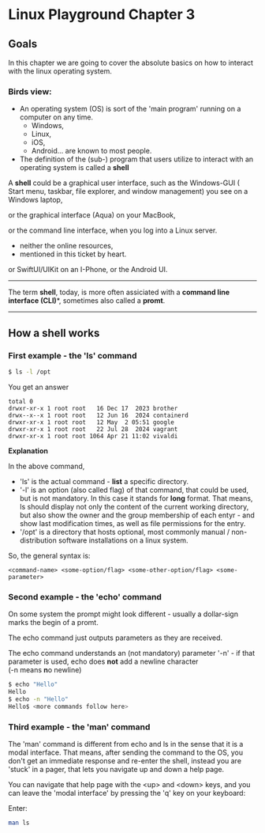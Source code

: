 # Linux Playground Chapter 3

## Goals

In this chapter we are going to cover the absolute basics on how to interact with the linux operating system.

### Birds view:

- An operating system (OS) is sort of the 'main program' running on a computer on any time.
    - Windows,
    - Linux,
    - iOS,
    - Android... are known to most people.
- The definition of the (sub-) program that users utilize to interact with an operating system is called a **shell**

A **shell** could be a graphical user interface, such as the Windows-GUI ( Start menu, taskbar, file explorer, and window management) you see on a Windows laptop,

or the graphical interface (Aqua) on your MacBook,

or the command line interface, when you log into a Linux server.
- neither the online resources,
- mentioned in this ticket by heart.

or SwiftUI/UIKit on an I-Phone, or the Android UI.

---

The term **shell**, today, is more often assiciated with a **command line
interface (CLI)***, sometimes also called a **promt**.

---

## How a **shell** works

### First example - the 'ls' command

```bash
$ ls -l /opt
```

You get an answer

```text
total 0
drwxr-xr-x 1 root root   16 Dec 17  2023 brother
drwx--x--x 1 root root   12 Jun 16  2024 containerd
drwxr-xr-x 1 root root   12 May  2 05:51 google
drwxr-xr-x 1 root root   22 Jul 28  2024 vagrant
drwxr-xr-x 1 root root 1064 Apr 21 11:02 vivaldi
```

**Explanation**

In the above command,

- 'ls' is the actual command - **list** a specific directory.
- '-l' is an option (also called flag) of that command, that could be used, but is not mandatory. In this case it stands for
  **long** format. That means, ls should display not only the content of
  the current working directory, but also show the owner and the group
  membership of each entyr - and show last modification times, as
  well as file permissions for the entry.
- '/opt' is a directory that hosts optional, most commonly manual / non-distribution software installations on a linux system.

So, the general syntax is:

```
<command-name> <some-option/flag> <some-other-option/flag> <some-parameter>
```

### Second example - the 'echo' command

On some system the prompt might look different - usually a dollar-sign
marks the begin of a promt.

The echo command just outputs parameters as they are received.

The echo command understands an (not mandatory) parameter '-n' - if that
parameter is used, echo does **not** add a newline character \
(-n means **n**o newline)

```bash
$ echo "Hello"
Hello
$ echo -n "Hello"
Hello$ <more commands follow here> 
```

### Third example - the 'man' command

The 'man' command is different from echo and ls in the sense that it is
a modal interface. That means, after sending the command to the OS,
you don't get an immediate response and re-enter the shell, instead
you are 'stuck' in a pager, that lets you navigate up and down a help
page.

You can navigate that help page with the \<up\> and \<down\> keys, and
you can leave the 'modal interface' by pressing the 'q' key on your
keyboard:

Enter:
```bash
man ls
```
